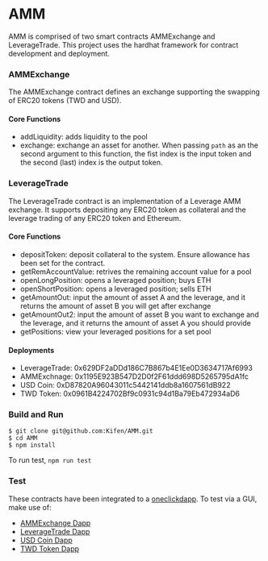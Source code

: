
# AMM

AMM is comprised of two smart contracts AMMExchange and LeverageTrade. This project uses the hardhat framework for contract development and deployment. 

### AMMExchange
The AMMExchange contract defines an exchange supporting the swapping of ERC20 tokens (TWD and USD).

#### Core Functions
- addLiquidity: adds liquidity to the pool
- exchange: exchange an asset for another. When passing `path` as an the second argument to this function, the fist index is the input token and the second (last) index is the output token.

### LeverageTrade
The LeverageTrade contract is an implementation of a Leverage AMM exchange. It supports depositing any ERC20 token as collateral and the leverage trading of any ERC20 token and Ethereum.

#### Core Functions
- depositToken: deposit collateral to the system. Ensure allowance has been set for the contract.
- getRemAccountValue: retrives the remaining account value for a pool
- openLongPosition: opens a leveraged position; buys ETH
- openShortPosition: opens a leveraged position; sells ETH
- getAmountOut: input the amount of asset A and the leverage, and it returns the amount of asset B you will get after exchange
- getAmountOut2: input the amount of asset B you want to exchange and the leverage, and it returns the amount of asset A you should provide
- getPositions: view your leveraged positions for a set pool

#### Deployments
- LeverageTrade: 0x629DF2aDDd186C7B867b4E1Ee0D3634717Af6993
- AMMExchnage: 0x1195E923B547D2D0f2F61ddd698D5265795dA1fc
- USD Coin: 0xD87820A96043011c5442141ddb8a1607561dB922
- TWD Token: 0x0961B4224702Bf9c0931c94d1Ba79Eb472934aD6


### Build and Run
```
$ git clone git@github.com:Kifen/AMM.git
$ cd AMM
$ npm install
```

To run test, `npm run test`

### Test
These contracts have been integrated to a [oneclickdapp](https://oneclickdapp.com/). To test via a GUI, make use of:

- [AMMExchange Dapp](https://oneclickdapp.com/cricket-equal)
- [LeverageTrade Dapp](https://oneclickdapp.com/cotton-clark)
- [USD Coin Dapp](https://oneclickdapp.com/dance-rodent)
- [TWD Token Dapp](https://oneclickdapp.com/chief-panama)
